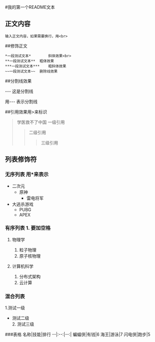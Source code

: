 #我的第一个README文本

## 正文内容
	输入正文内容，如果需要换行，用<br>

##修饰正文
	
	*一段测试文本*		斜体效果<br>
	**一段测试文本**	粗体效果
	***一段测试文本***	粗斜体效果
	~~一段测试文本~~ 	删除线效果

##分割线效果

--- 这是分割线

用\-\-\- 表示分割线

##引用效果用\>来标识

>学医救不了中国 一级引用
>>二级引用
>>>三级引用

## 列表修饰符
### 无序列表 用\*来表示
* 二次元
  * 原神
    * 雷电将军
* 大逃杀游戏
  * PUBG
  * APEX

### 有序列表 1. 要加空格
1. 物理学
   1. 粒子物理
   2. 原子核物理

2. 计算机科学
   1. 分布式架构
   2. 云计算

### 混合列表
1.测试一级
  * 测试二级 <br>
    2. 测试三级


###表格
名称|技能|排行
--|:--:|--:|
蝙蝠侠|有钱|6
海王|游泳|7
闪电侠|跑步|5
